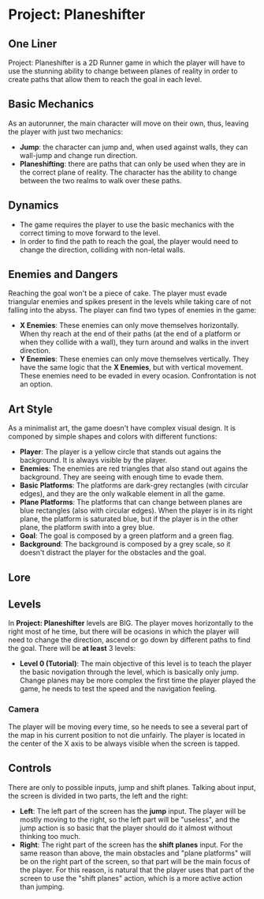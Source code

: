 # Project: Planeshifter
## One Liner
Project: Planeshifter is a 2D Runner game in which the player will have to use the stunning ability to change between planes of reality in order to create paths that allow them to reach the goal in each level.

## Basic Mechanics
As an autorunner, the main character will move on their own, thus, leaving the player with just two mechanics:
- **Jump**: the character can jump and, when used against walls, they can wall-jump and change run direction.
- **Planeshifting**: there are paths that can only be used when they are in the correct plane of reality. The character has the ability to change between the two realms to walk over these paths.

## Dynamics
- The game requires the player to use the basic mechanics with the correct timing to move forward to the level.
- In order to find the path to reach the goal, the player would need to change the direction, colliding with non-letal walls.

## Enemies and Dangers
Reaching the goal won't be a piece of cake. The player must evade triangular enemies and spikes present in the levels while taking care of not falling into the abyss. The player can find two types of enemies in the game:
- **X Enemies**: These enemies can only move themselves horizontally. When thy reach at the end of their paths (at the end of a platform or when they collide with a wall), they turn around and walks in the invert direction.
- **Y Enemies**: These enemies can only move themselves vertically. They have the same logic that the **X Enemies**, but with vertical movement.
These enemies need to be evaded in every ocasion. Confrontation is not an option.

## Art Style
As a minimalist art, the game doesn't have complex visual design. It is componed by simple shapes and colors with different functions:
- **Player**: The player is a yellow circle that stands out agains the background. It is always visible by the player.
- **Enemies**: The enemies are red triangles that also stand out agains the background. They are seeing with enough time to evade them.
- **Basic Platforms**: The platforms are dark-grey rectangles (with circular edges), and they are the only walkable element in all the game.
- **Plane Platforms**: The platforms that can change between planes are blue rectangles (also with circular edges). When the player is in its right plane, the platform is saturated blue, but if the player is in the other plane, the platform swith into a grey blue.
- **Goal**: The goal is composed by a green platform and a green flag.
- **Background**: The background is composed by a grey scale, so it doesn't distract the player for the obstacles and the goal.

## Lore

## Levels
In **Project: Planeshifter** levels are BIG. The player moves horizontally to the right most of he time, but there will be ocasions in which the player will need to change the direction, ascend or go down by different paths to find the goal.
There will be **at least** 3 levels:
- **Level 0 (Tutorial)**: The main objective of this level is to teach the player the basic novigation through the level, which is basically only jump. Change planes may be more complex the first time the player played the game, he needs to test the speed and the navigation feeling.

### Camera
The player will be moving every time, so he needs to see a several part of the map in his current position to not die unfairly. The player is located in the center of the X axis to be always visible when the screen is tapped.

## Controls
There are only to possible inputs, jump and shift planes. Talking about input, the screen is divided in two parts, the left and the right:
- **Left**: The left part of the screen has the **jump** input. The player will be mostly moving to the right, so the left part will be "useless", and the jump action is so basic that the player should do it almost without thinking too much.
- **Right**: The right part of the screen has the **shift planes** input. For the same reason than above, the main obstacles and "plane platforms" will be on the right part of the screen, so that part will be the main focus of the player. For this reason, is natural that the player uses that part of the screen to use the "shift planes" action, which is a more active action than jumping.
